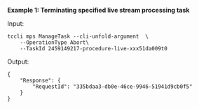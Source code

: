 **Example 1: Terminating specified live stream processing task**



Input: 

```
tccli mps ManageTask --cli-unfold-argument  \
    --OperationType Abort\
    --TaskId 2459149217-procedure-live-xxx51da009t0
```

Output: 
```
{
    "Response": {
        "RequestId": "335bdaa3-db0e-46ce-9946-51941d9cb0f5"
    }
}
```

